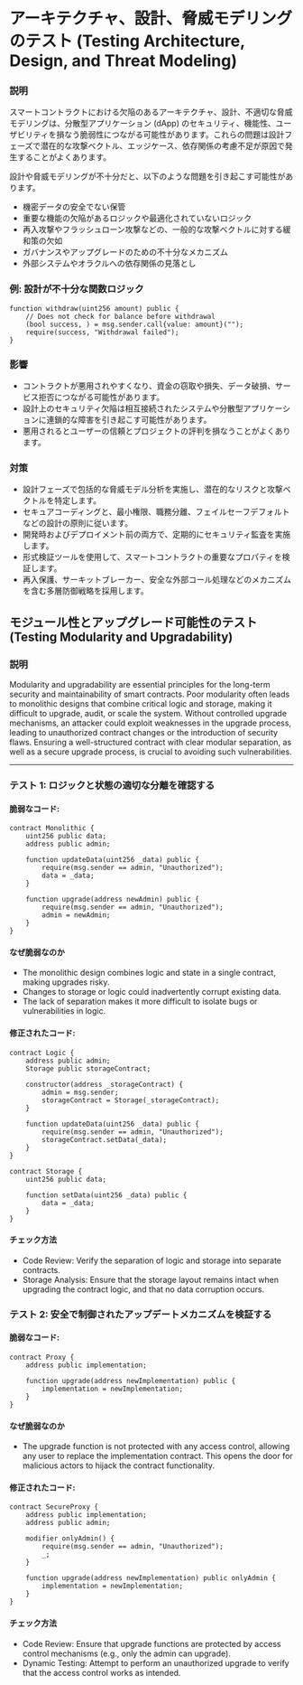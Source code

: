 # アーキテクチャ、設計、脅威モデリングのテスト (Testing Architecture, Design, and Threat Modeling)

### **説明**

スマートコントラクトにおける欠陥のあるアーキテクチャ、設計、不適切な脅威モデリングは、分散型アプリケーション (dApp) のセキュリティ、機能性、ユーザビリティを損なう脆弱性につながる可能性があります。これらの問題は設計フェーズで潜在的な攻撃ベクトル、エッジケース、依存関係の考慮不足が原因で発生することがよくあります。

設計や脅威モデリングが不十分だと、以下のような問題を引き起こす可能性があります。

- 機密データの安全でない保管
- 重要な機能の欠陥があるロジックや最適化されていないロジック
- 再入攻撃やフラッシュローン攻撃などの、一般的な攻撃ベクトルに対する緩和策の欠如
- ガバナンスやアップグレードのための不十分なメカニズム
- 外部システムやオラクルへの依存関係の見落とし

### **例: 設計が不十分な関数ロジック**

```solidity
function withdraw(uint256 amount) public {
    // Does not check for balance before withdrawal
    (bool success, ) = msg.sender.call{value: amount}("");
    require(success, "Withdrawal failed");
}
```

### **影響**

- コントラクトが悪用されやすくなり、資金の窃取や損失、データ破損、サービス拒否につながる可能性があります。
- 設計上のセキュリティ欠陥は相互接続されたシステムや分散型アプリケーションに連鎖的な障害を引き起こす可能性があります。
- 悪用されるとユーザーの信頼とプロジェクトの評判を損なうことがよくあります。

### **対策**

- 設計フェーズで包括的な脅威モデル分析を実施し、潜在的なリスクと攻撃ベクトルを特定します。
- セキュアコーディングと、最小権限、職務分離、フェイルセーフデフォルトなどの設計の原則に従います。
- 開発時およびデプロイメント前の両方で、定期的にセキュリティ監査を実施します。
- 形式検証ツールを使用して、スマートコントラクトの重要なプロパティを検証します。
- 再入保護、サーキットブレーカー、安全な外部コール処理などのメカニズムを含む多層防御戦略を採用します。


## モジュール性とアップグレード可能性のテスト (Testing Modularity and Upgradability)


### **説明**
Modularity and upgradability are essential principles for the long-term security and maintainability of smart contracts. Poor modularity often leads to monolithic designs that combine critical logic and storage, making it difficult to upgrade, audit, or scale the system. Without controlled upgrade mechanisms, an attacker could exploit weaknesses in the upgrade process, leading to unauthorized contract changes or the introduction of security flaws. Ensuring a well-structured contract with clear modular separation, as well as a secure upgrade process, is crucial to avoiding such vulnerabilities.

---

### **テスト 1: ロジックと状態の適切な分離を確認する**

#### 脆弱なコード:
```solidity
contract Monolithic {
    uint256 public data;
    address public admin;

    function updateData(uint256 _data) public {
        require(msg.sender == admin, "Unauthorized");
        data = _data;
    }

    function upgrade(address newAdmin) public {
        require(msg.sender == admin, "Unauthorized");
        admin = newAdmin;
    }
}
```

#### **なぜ脆弱なのか**
- The monolithic design combines logic and state in a single contract, making upgrades risky.
- Changes to storage or logic could inadvertently corrupt existing data.
- The lack of separation makes it more difficult to isolate bugs or vulnerabilities in logic.

#### 修正されたコード:

```solidity
contract Logic {
    address public admin;
    Storage public storageContract;

    constructor(address _storageContract) {
        admin = msg.sender;
        storageContract = Storage(_storageContract);
    }

    function updateData(uint256 _data) public {
        require(msg.sender == admin, "Unauthorized");
        storageContract.setData(_data);
    }
}

contract Storage {
    uint256 public data;

    function setData(uint256 _data) public {
        data = _data;
    }
}
```
#### **チェック方法**
- Code Review: Verify the separation of logic and storage into separate contracts.
- Storage Analysis: Ensure that the storage layout remains intact when upgrading the contract logic, and that no data corruption occurs.

### **テスト 2: 安全で制御されたアップデートメカニズムを検証する**

#### 脆弱なコード:

```solidity
contract Proxy {
    address public implementation;

    function upgrade(address newImplementation) public {
        implementation = newImplementation;
    }
}
```

#### **なぜ脆弱なのか**
- The upgrade function is not protected with any access control, allowing any user to replace the implementation contract. This opens the door for malicious actors to hijack the contract functionality.

#### 修正されたコード:
```solidity
contract SecureProxy {
    address public implementation;
    address public admin;

    modifier onlyAdmin() {
        require(msg.sender == admin, "Unauthorized");
        _;
    }

    function upgrade(address newImplementation) public onlyAdmin {
        implementation = newImplementation;
    }
}

```

#### **チェック方法**
- Code Review: Ensure that upgrade functions are protected by access control mechanisms (e.g., only the admin can upgrade).
- Dynamic Testing: Attempt to perform an unauthorized upgrade to verify that the access control works as intended.

